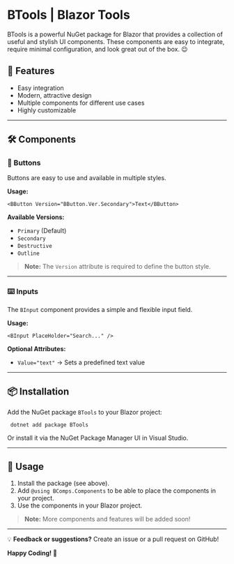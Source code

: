 # BTools | Blazor Tools

BTools is a powerful NuGet package for Blazor that provides a collection of useful and stylish UI components. These components are easy to integrate, require minimal configuration, and look great out of the box. 😉

## 📌 Features
- Easy integration
- Modern, attractive design
- Multiple components for different use cases
- Highly customizable

---

## 🛠 Components

### 🔘 Buttons
Buttons are easy to use and available in multiple styles.

**Usage:**
```razor
<BButton Version="BButton.Ver.Secondary">Text</BButton>
```

**Available Versions:**
- `Primary` (Default)
- `Secondary`
- `Destructive`
- `Outline`

> **Note:** The `Version` attribute is required to define the button style.

---

### ⌨️ Inputs
The `BInput` component provides a simple and flexible input field.

**Usage:**
```razor
<BInput PlaceHolder="Search..." />
```

**Optional Attributes:**
- `Value="text"` → Sets a predefined text value

---

## 📦 Installation
Add the NuGet package `BTools` to your Blazor project:
```sh
 dotnet add package BTools
```

Or install it via the NuGet Package Manager UI in Visual Studio.

---

## 🚀 Usage
1. Install the package (see above).
2. Add `@using BComps.Components` to be able to place the components in your project.
3. Use the components in your Blazor project.

> **Note:** More components and features will be added soon!

---

💡 **Feedback or suggestions?** Create an issue or a pull request on GitHub!

**Happy Coding! 🚀**

